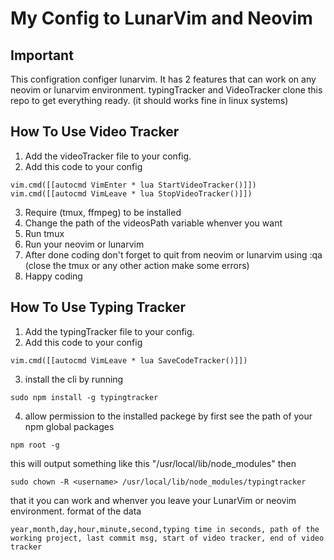 # My Config to LunarVim and Neovim


## Important
This configration configer lunarvim. It has 2 features that can work on any neovim or lunarvim environment. typingTracker and VideoTracker
clone this repo to get everything ready. (it should works fine in linux systems)

## How To Use Video Tracker
1. Add the videoTracker file to your config.
2. Add this code to your config

```
vim.cmd([[autocmd VimEnter * lua StartVideoTracker()]])
vim.cmd([[autocmd VimLeave * lua StopVideoTracker()]])
```

3. Require (tmux, ffmpeg) to be installed
4. Change the path of the videosPath variable whenver you want
5. Run tmux
6. Run your neovim or lunarvim
7. After done coding don't forget to quit from neovim or lunarvim using :qa (close the tmux or any other action make some errors)
8. Happy coding

## How To Use Typing Tracker
1. Add the typingTracker file to your config.
2. Add this code to your config
```
vim.cmd([[autocmd VimLeave * lua SaveCodeTracker()]])
```

3. install the cli by running 
```
sudo npm install -g typingtracker
```
4. allow permission to the installed packege by first see the path of your npm global packages
```
npm root -g
```
this will output something like this "/usr/local/lib/node_modules"
then 
```
sudo chown -R <username> /usr/local/lib/node_modules/typingtracker
```

that it you can work and whenver you leave your LunarVim or neovim environment. format of the data

```
year,month,day,hour,minute,second,typing time in seconds, path of the working project, last commit msg, start of video tracker, end of video tracker
```
